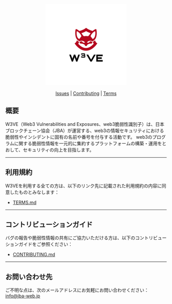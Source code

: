 <div align="center">
  <picture>
    <source media="(prefers-color-scheme: dark)" srcset="https://raw.githubusercontent.com/W3VE/W3VE/main/public/images/w3ve2.png">
    <source media="(prefers-color-scheme: light)" srcset="https://raw.githubusercontent.com/W3VE/W3VE/main/public/images/w3ve1.png">
    <img alt="W3VE"
         src="https://raw.githubusercontent.com/W3VE/W3VE/main/public/images/w3ve1.png"
         width="50%">
  </picture>

[Issues] | [Contributing] | [Terms]
</div>

[Issues]: https://github.com/W3VE/W3VE/issues
[Contributing]: CONTRIBUTING.md
[Terms]: TERMS.md

## 概要

W3VE（Web3 Vulnerabilities and Exposures、web3脆弱性識別子）は、日本ブロックチェーン協会（JBA）が運営する、web3の情報セキュリティにおける脆弱性やインシデントに固有の名前や番号を付与する活動です。
web3のプログラムに関する脆弱性情報を一元的に集約するプラットフォームの構築・運用をとおして、セキュリティの向上を目指します。

---

## 利用規約

W3VEを利用する全ての方は、以下のリンク先に記載された利用規約の内容に同意したものとみなします：

- [TERMS.md](TERMS.md)

---

## コントリビューションガイド

バグの報告や脆弱性情報の共有にご協力いただける方は、以下のコントリビューションガイドをご参照ください：

- [CONTRIBUTING.md](CONTRIBUTING.md)

---

## お問い合わせ先

ご不明な点は、次のメールアドレスにお気軽にお問い合わせください：  
info@jba-web.jp
